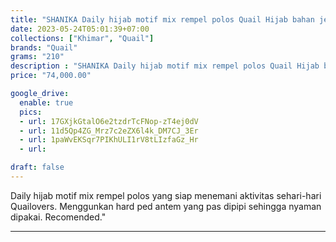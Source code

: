 ```yaml
---
title: "SHANIKA Daily hijab motif mix rempel polos Quail Hijab bahan jersey"
date: 2023-05-24T05:01:39+07:00
collections: ["Khimar", "Quail"]
brands: "Quail"
grams: "210"
description : "SHANIKA Daily hijab motif mix rempel polos Quail Hijab bahan jersey"
price: "74,000.00"

google_drive:
  enable: true
  pics:
  - url: 17GXjkGtalO6e2tzdrTcFNop-zT4ej0dV
  - url: 11d5Qp4ZG_Mrz7c2eZX6l4k_DM7CJ_3Er
  - url: 1paWvEKSqr7PIKhULI1rV8tLIzfaGz_Hr
  - url: 

draft: false
---
```


Daily hijab motif mix rempel polos yang siap menemani aktivitas sehari-hari Quailovers. Menggunkan hard ped antem yang pas dipipi sehingga nyaman dipakai. Recomended."

------    
 
